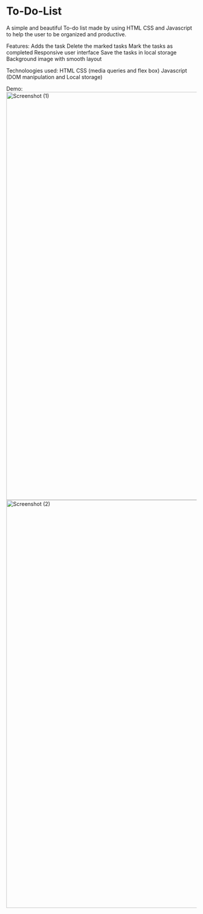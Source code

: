# To-Do-List

A simple and beautiful To-do list made by using HTML CSS and Javascript to help the user to be organized and productive.

Features:
Adds the task
Delete the marked tasks
Mark the tasks as completed
Responsive user interface
Save the tasks in local storage
Background image with smooth layout

Technoloogies used:
HTML
CSS (media queries and flex box)
Javascript (DOM manipulation and Local storage)

Demo:
<img width="1920" height="1080" alt="Screenshot (1)" src="https://github.com/user-attachments/assets/2068dd8c-e40a-4e51-88c8-4c2c8319e25b" />
<img width="1920" height="1080" alt="Screenshot (2)" src="https://github.com/user-attachments/assets/5270b898-2048-4bbb-8c8a-67e6332a209a" />

